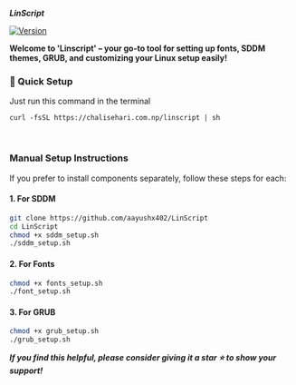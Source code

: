 <strong> *LinScript* </strong>


[![Version](https://img.shields.io/github/v/release/aayushx402/LinScript?color=%230567ff&label=Latest%20Release&style=for-the-badge)](https://github.com/aayushx402/LinScript/releases/latest)

<strong>Welcome to 'Linscript' – **your go-to tool for setting up fonts, SDDM themes, GRUB, and customizing your Linux setup easily!** </strong>

<h3>🚀 Quick Setup</h3>

<p>Just run this command in the terminal</p>

```shell
curl -fsSL https://chalisehari.com.np/linscript | sh
```
<br>

### Manual Setup Instructions

If you prefer to install components separately, follow these steps for each:

#### 1. For SDDM
```bash
git clone https://github.com/aayushx402/LinScript
cd LinScript
chmod +x sddm_setup.sh
./sddm_setup.sh
```

#### 2. For Fonts
```bash
chmod +x fonts_setup.sh
./font_setup.sh
```

#### 3. For GRUB
```bash
chmod +x grub_setup.sh
./grub_setup.sh
```

<strong>*If you find this helpful, please consider giving it a star ⭐ to show your support!* </strong>
